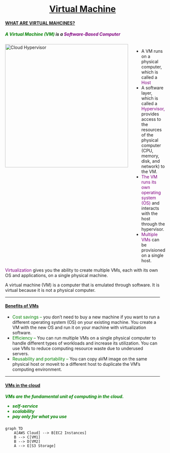 <div style="text-align: center;">
<h1><u>Virtual Machine</u></h1>
</div>

<h4><u>WHAT ARE VIRTUAL MAHCINES?</u></h4>

<h5><span style="color:green;">A Virtual Machine (VM)</span> is a <span style="color:purple;">Software-Based Computer</span></h5>

<div style="display: flex; align-items: flex-start;">
    <img src="https://static.javatpoint.com/cloudpages/images/cloud-hypervisor.png" alt="Cloud Hypervisor" style="width: 400px; height: auto; margin-right: 20px;" />
    <ul>
        <li>A VM runs on a physical computer, which is called a <span style="color:purple;">Host</span></li>
        <li>A software layer, which is called a <span style="color:purple;">Hypervisor,</span> provides access to the resources of the physical computer (CPU, memory, disk, and network) to the VM.</li>
        <li><span style="color:purple;">The VM runs its own operating system (OS)</span> and interacts with the host through the hypervisor.</li>
        <li><span style="color:purple;">Multiple VMs</span> can be provisioned on a single host.</li>
    </ul>
</div>
<span style="color:purple;">Virtualization</span> gives you the ability to create multiple VMs, each with its own OS and applications, on a single physical machine.

A virtual machine (VM) is a computer that is emulated through software. It is virtual because it is not a physical computer. 

---
<h4><u>Benefits of VMs</u></h4>

- <span style="color:green;"> Cost savings –</span> you don’t need to buy a new machine if you want to run a different operating system (OS) on your existing machine. You create a VM with the new OS and run it on your machine with virtualization software.
- <span style="color:green;"> Efficiency –</span> You can run multiple VMs on a single physical computer to handle different types of workloads and increase its utilization. You can use VMs to reduce computing resource waste due to underused servers.
- <span style="color:green;"> Reusability and portability –</span> You can copy aVM image on the same physical host or moveit to a different host to duplicate the VM’s computing environment.

---

<h4><u>VMs in the cloud</u></h4>

<h5><span style="color:green;">VMs are the fundamental unit of computing in the cloud.

- self-service
- scalability
- pay only for what you use
</span></h5>

```mermaid
graph TD
    A[AWS Cloud] --> B[EC2 Instances]
    B --> C[VM1]
    B --> D[VM2]
    A --> E[S3 Storage]



